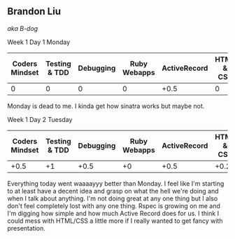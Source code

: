 ## Brandon Liu

_aka B-dog_

Week 1 Day 1 Monday

| Coders Mindset |  Testing & TDD |  Debugging | Ruby Webapps | ActiveRecord | HTML & CSS |
|----------------|----------------|------------|--------------|--------------|------------|
|      0         |       0        |    0       |       0      |      +0.5    |    0       |

Monday is dead to me. I kinda get how sinatra works but maybe not.

Week 1 Day 2 Tuesday

| Coders Mindset |	Testing & TDD |	Debugging |	Ruby Webapps | ActiveRecord	| HTML & CSS |
|----------------|----------------|-----------|--------------|--------------|------------|
|      +0.5      |       +1       |    +0.5   |     +0       |    +0.5      |    +0.25   |
Everything today went waaaayyy better than Monday. I feel like I'm starting to at least
have a decent idea and grasp on what the hell we're doing and when I talk about anything.
I'm not doing great at any one thing but I also don't feel completely lost with any one thing.
Rspec is growing on me and I'm digging how simple and how much Active Record does for us.
I think I could mess with HTML/CSS a little more if I really wanted to get fancy with presentation.
